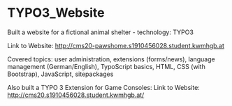 # TYPO3_Website
Built a website for a fictional animal shelter - technology: TYPO3

Link to Website: http://cms20-pawshome.s1910456028.student.kwmhgb.at

Covered topics:
user administration,
extensions (forms/news),
language management (German/English),
TypoScript basics,
HTML,
CSS (with Bootstrap),
JavaScript,
sitepackages

Also built a TYPO 3 Extension for Game Consoles:
Link to Website: http://cms20.s1910456028.student.kwmhgb.at/
